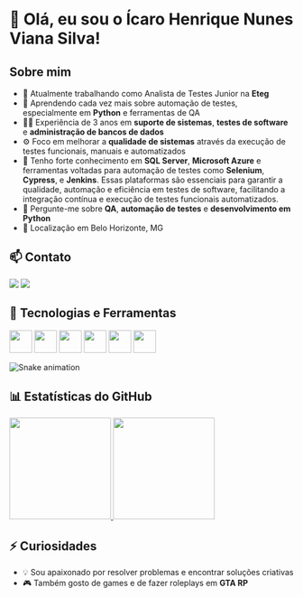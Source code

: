 # 👋 Olá, eu sou o Ícaro Henrique Nunes Viana Silva!

## Sobre mim

- 🔭 Atualmente trabalhando como Analista de Testes Junior na **Eteg**
- 🌱 Aprendendo cada vez mais sobre automação de testes, especialmente em **Python** e ferramentas de QA
- 👨‍💻 Experiência de 3 anos em **suporte de sistemas**, **testes de software** e **administração de bancos de dados** 
- ⚙️ Foco em melhorar a **qualidade de sistemas** através da execução de testes funcionais, manuais e automatizados
- 🧠 Tenho forte conhecimento em **SQL Server**, **Microsoft Azure** e ferramentas voltadas para automação de testes como **Selenium**, **Cypress**, e **Jenkins**. Essas plataformas são essenciais para garantir a qualidade, automação e eficiência em testes de software, facilitando a integração contínua e execução de testes funcionais automatizados.
- 💬 Pergunte-me sobre **QA**, **automação de testes** e **desenvolvimento em Python**
- 📍 Localização em Belo Horizonte, MG

## 📫 Contato

<div>
  <a href="mailto:icaro_henrique18@hotmail.com"><img loading="lazy" src="https://img.shields.io/badge/-Email-D14836?style=for-the-badge&logo=gmail&logoColor=white" /></a>
  <a href="https://www.linkedin.com/in/icaro-henrique-nunes-viana-silva-8b017512a/" target="_blank"><img loading="lazy" src="https://img.shields.io/badge/-LinkedIn-%230077B5?style=for-the-badge&logo=linkedin&logoColor=white" /></a>
</div>

## 🚀 Tecnologias e Ferramentas

<img loading="lazy" src="https://cdn.jsdelivr.net/gh/devicons/devicon/icons/python/python-original.svg" width="40" height="40"/>  <img loading="lazy" src="https://cdn.jsdelivr.net/gh/devicons/devicon/icons/git/git-original.svg" width="40" height="40"/> <img loading="lazy" src="https://cdn.jsdelivr.net/gh/devicons/devicon/icons/azure/azure-original.svg" width="40" height="40"/> <img loading="lazy" src="https://cdn.jsdelivr.net/gh/devicons/devicon/icons/csharp/csharp-original.svg" width="40" height="40"/> <img loading="lazy" src="https://cdn.jsdelivr.net/gh/devicons/devicon/icons/selenium/selenium-original.svg" width="40" height="40"/> <img loading="lazy" src="https://cdn.jsdelivr.net/gh/devicons/devicon/icons/jenkins/jenkins-original.svg" width="40" height="40"/> 

![Snake animation](https://github.com/Icarohsilva/Icarohsilva/blob/output/github-contribution-grid-snake.svg)

## 📊 Estatísticas do GitHub

<div>
  <a href="https://github.com/Icarohsilva">
    <img loading="lazy" height="180em" src="https://github-readme-stats.vercel.app/api?username=Icarohsilva&show_icons=true&theme=dracula&include_all_commits=true&count_private=true"/>
    <img loading="lazy" height="180em" src="https://github-readme-stats.vercel.app/api/top-langs/?username=Icarohsilva&layout=compact&langs_count=7&theme=dracula"/>
  </a>
</div>

## ⚡ Curiosidades

- 💡 Sou apaixonado por resolver problemas e encontrar soluções criativas
- 🎮 Também gosto de games e de fazer roleplays em **GTA RP**
